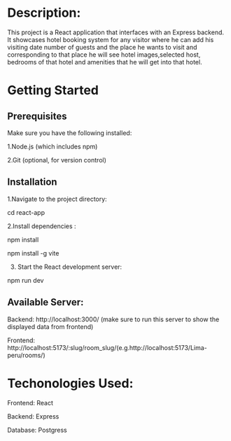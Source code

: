 # Description:

This project is a React application that interfaces with an Express backend. It showcases hotel booking system for any visitor where he can add his visiting date number of guests and the place he wants to visit and corresponding to that place he will see hotel images,selected host, bedrooms of that hotel and amenities that he will get into that hotel.

# Getting Started
## Prerequisites
Make sure you have the following installed:

  1.Node.js (which includes npm)
  
  2.Git (optional, for version control)

## Installation
1.Navigate to the project directory:

cd react-app

2.Install dependencies :

npm install

npm install -g vite

3. Start the React development server:

npm run dev

## Available Server:
Backend: http://localhost:3000/ (make sure to run this server to show the displayed data from frontend)

Frontend: http://localhost:5173/:slug/room_slug/(e.g.http://localhost:5173/Lima-peru/rooms/)

# Techonologies Used:

Frontend: React

Backend: Express

Database: Postgress
